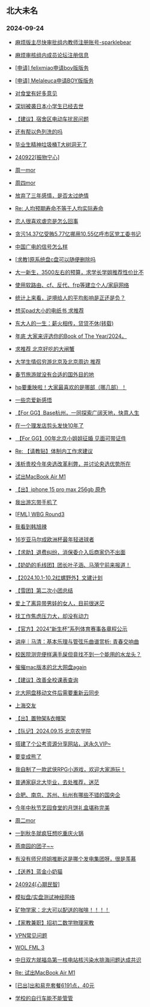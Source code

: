 ## 北大未名 
### 2024-09-24

+ [麻烦版主尽快审批组内教师注册账号-sparklebear](https://bbs.pku.edu.cn/v2/post-read.php?bid=369&threadid=18850045)

+ [麻烦审核组内成员论坛注册信息](https://bbs.pku.edu.cn/v2/post-read.php?bid=16&threadid=18850046)

+ [[申请] felixmiao申请boy版版务](https://bbs.pku.edu.cn/v2/post-read.php?bid=751&threadid=18850072)

+ [[申请] Melaleuca申请BOY版版务](https://bbs.pku.edu.cn/v2/post-read.php?bid=751&threadid=18848662)

+ [对食堂有好多意见](https://bbs.pku.edu.cn/v2/post-read.php?bid=1431&threadid=18849725)

+ [深圳被袭日本小学生已经去世](https://bbs.pku.edu.cn/v2/post-read.php?bid=155&threadid=18847685)

+ [【建议】宿舍区电动车扰民问题](https://bbs.pku.edu.cn/v2/post-read.php?bid=1431&threadid=18846376)

+ [还有帮以色列洗的吗](https://bbs.pku.edu.cn/v2/post-read.php?bid=155&threadid=18847136)

+ [毕业生精神垃圾桶T大树洞无了](https://bbs.pku.edu.cn/v2/post-read.php?bid=104&threadid=18849595)

+ [240922[振物宁心]](https://bbs.pku.edu.cn/v2/post-read.php?bid=104&threadid=18848760)

+ [周一mor](https://bbs.pku.edu.cn/v2/post-read.php?bid=468&threadid=18849557)

+ [周四mor](https://bbs.pku.edu.cn/v2/post-read.php?bid=468&threadid=18847352)

+ [放弃了三年感情，是否太过绝情](https://bbs.pku.edu.cn/v2/post-read.php?bid=55&threadid=18848527)

+ [Re: 人均预期寿命不等于人均实际寿命](https://bbs.pku.edu.cn/v2/post-read.php?bid=606&threadid=18848836)

+ [恋人很喜欢虐恋是怎么回事](https://bbs.pku.edu.cn/v2/post-read.php?bid=55&threadid=18849658)

+ [贪污14.37亿受贿5.77亿挪用10.55亿呼市区党工委书记](https://bbs.pku.edu.cn/v2/post-read.php?bid=606&threadid=18836171)

+ [中国广电的信号怎么样](https://bbs.pku.edu.cn/v2/post-read.php?bid=197&threadid=18848757)

+ [[求教]原系统盘c盘可以随便删除吗](https://bbs.pku.edu.cn/v2/post-read.php?bid=1361&threadid=18849830)

+ [大一新生，3500左右的预算，求学长学姐推荐性价比不](https://bbs.pku.edu.cn/v2/post-read.php?bid=484&threadid=18848394)

+ [使用软路由、cf、反代、frp等建立个人/家庭网络](https://bbs.pku.edu.cn/v2/post-read.php?bid=35&threadid=18825472)

+ [统计上来看，逆境给人的平均影响是正还是负？](https://bbs.pku.edu.cn/v2/post-read.php?bid=251&threadid=18848756)

+ [想买pad大小的电纸书 求推荐](https://bbs.pku.edu.cn/v2/post-read.php?bid=53&threadid=18849734)

+ [东大人的一生：薪火相传，贷贷不休(转载)](https://bbs.pku.edu.cn/v2/post-read.php?bid=251&threadid=18847543)

+ [年底 大家来评选你的Book of The Year/2024。](https://bbs.pku.edu.cn/v2/post-read.php?bid=53&threadid=18848571)

+ [求推荐 北京好吃的大闸蟹](https://bbs.pku.edu.cn/v2/post-read.php?bid=90&threadid=18848874)

+ [大学生情侣穷游北京及北京周边 推荐](https://bbs.pku.edu.cn/v2/post-read.php?bid=94&threadid=18848305)

+ [春节旅游就没有合适的国外目的地](https://bbs.pku.edu.cn/v2/post-read.php?bid=94&threadid=18848877)

+ [hp要重映啦！大家最喜欢的是哪部（哪几部）！](https://bbs.pku.edu.cn/v2/post-read.php?bid=881&threadid=18848297)

+ [一些恋爱新感悟](https://bbs.pku.edu.cn/v2/post-read.php?bid=47&threadid=18848326)

+ [【For GG】Base杭州，一同探索广阔天地，快意人生](https://bbs.pku.edu.cn/v2/post-read.php?bid=167&threadid=18849022)

+ [在一个理发店剪头发快10年了](https://bbs.pku.edu.cn/v2/post-read.php?bid=103&threadid=18849051)

+ [ 【For GG】00年北京小姐姐征婚 见面可带证件](https://bbs.pku.edu.cn/v2/post-read.php?bid=167&threadid=18791347)

+ [Re: 【请教贴】体制内工作求建议](https://bbs.pku.edu.cn/v2/post-read.php?bid=99&threadid=18849150)

+ [浅析贵校今年央选改革利弊，并讨论央选优势所在](https://bbs.pku.edu.cn/v2/post-read.php?bid=99&threadid=18848220)

+ [试出MacBook Air M1](https://bbs.pku.edu.cn/v2/post-read.php?bid=71&threadid=18849955)

+ [【出】iphone 15 pro max 256gb 原色](https://bbs.pku.edu.cn/v2/post-read.php?bid=71&threadid=18849850)

+ [我出游忘带手机了](https://bbs.pku.edu.cn/v2/post-read.php?bid=519&threadid=18848746)

+ [[FML] WBG Round3](https://bbs.pku.edu.cn/v2/post-read.php?bid=519&threadid=18849941)

+ [我看到韩旭辣](https://bbs.pku.edu.cn/v2/post-read.php?bid=88&threadid=18836767)

+ [16岁亚马尔成欧洲杯最年轻进球者](https://bbs.pku.edu.cn/v2/post-read.php?bid=93&threadid=18808386)

+ [【求助】退费纠纷，消保委介入后商家仍不出面](https://bbs.pku.edu.cn/v2/post-read.php?bid=301&threadid=18848576)

+ [【奶奶的毛线团】团长叶子涵、马漪宁前来报道！](https://bbs.pku.edu.cn/v2/post-read.php?bid=696&threadid=18844150)

+ [【2024.10.1-10.2红螺野外】文建计划](https://bbs.pku.edu.cn/v2/post-read.php?bid=224&threadid=18849957)

+ [【雪团】第二次小团总结](https://bbs.pku.edu.cn/v2/post-read.php?bid=696&threadid=18655779)

+ [爱上了离异带男娃的女人，目前很迷茫](https://bbs.pku.edu.cn/v2/post-read.php?bid=690&threadid=18848600)

+ [找工作焦虑压力大，却没有动力](https://bbs.pku.edu.cn/v2/post-read.php?bid=690&threadid=18850024)

+ [【官方】2024“新生杯”系列体育赛事各章程公示](https://bbs.pku.edu.cn/v2/post-read.php?bid=1405&threadid=18848205)

+ [讲座｜马清：基本乐理与管弦乐曲谱赏析: 青春交响曲](https://bbs.pku.edu.cn/v2/post-read.php?bid=717&threadid=18849625)

+ [校医院测完便样满手屎但竟找不到一个能用的水龙头？](https://bbs.pku.edu.cn/v2/post-read.php?bid=438&threadid=18849888)

+ [催催mac版本的北大网盘again](https://bbs.pku.edu.cn/v2/post-read.php?bid=668&threadid=18850031)

+ [【建议】改善全校课表查询](https://bbs.pku.edu.cn/v2/post-read.php?bid=438&threadid=18835578)

+ [北大网盘移动文件后需要重新云同步](https://bbs.pku.edu.cn/v2/post-read.php?bid=668&threadid=18849060)

+ [上海交友](https://bbs.pku.edu.cn/v2/post-read.php?bid=52&threadid=18849073)

+ [【出】置物架&衣帽架](https://bbs.pku.edu.cn/v2/post-read.php?bid=71&threadid=18848949)

+ [【队记】2024.09.15 北京农学院](https://bbs.pku.edu.cn/v2/post-read.php?bid=952&threadid=18850107)

+ [搭建了个公考资源分享网站，送永久VIP~](https://bbs.pku.edu.cn/v2/post-read.php?bid=209&threadid=18850101)

+ [要变成熊了](https://bbs.pku.edu.cn/v2/post-read.php?bid=52&threadid=18850065)

+ [我自制了一款武侠RPG小游戏，欢迎大家游玩！](https://bbs.pku.edu.cn/v2/post-read.php?bid=18&threadid=18850100)

+ [普通家庭北大毕业，去处推荐，迷茫](https://bbs.pku.edu.cn/v2/post-read.php?bid=99&threadid=18844037)

+ [合肥、南京、苏州、杭州有哪些不错的国央企](https://bbs.pku.edu.cn/v2/post-read.php?bid=99&threadid=18849925)

+ [今年中秋节艺园食堂的月饼礼盒堪称完美](https://bbs.pku.edu.cn/v2/post-read.php?bid=1431&threadid=18847605)

+ [周二mor](https://bbs.pku.edu.cn/v2/post-read.php?bid=468&threadid=18850148)

+ [一到秋冬就疯狂想吃重庆火锅](https://bbs.pku.edu.cn/v2/post-read.php?bid=90&threadid=18849653)

+ [燕南园的团子~~](https://bbs.pku.edu.cn/v2/post-read.php?bid=441&threadid=3746614)

+ [有没有师兄师姐推断这是哪个发电集团呀，很是羡慕](https://bbs.pku.edu.cn/v2/post-read.php?bid=99&threadid=18849591)

+ [【送养】蓝金小奶猫](https://bbs.pku.edu.cn/v2/post-read.php?bid=71&threadid=18850037)

+ [240924[心期民智]](https://bbs.pku.edu.cn/v2/post-read.php?bid=104&threadid=18850169)

+ [模拟盘/实盘测试神经网络](https://bbs.pku.edu.cn/v2/post-read.php?bid=249&threadid=18836952)

+ [矿物学家：北大可以配送的咖啡！！！！](https://bbs.pku.edu.cn/v2/post-read.php?bid=90&threadid=18849911)

+ [【家教兼职】招初二数学物理家教](https://bbs.pku.edu.cn/v2/post-read.php?bid=419&threadid=18850058)

+ [VPN常见问题](https://bbs.pku.edu.cn/v2/post-read.php?bid=668&threadid=17703927)

+ [WOL FML 3](https://bbs.pku.edu.cn/v2/post-read.php?bid=519&threadid=18850190)

+ [中日双方就福岛第一核电站核污染水排海问题达成共识](https://bbs.pku.edu.cn/v2/post-read.php?bid=155&threadid=18848105)

+ [Re: 试出MacBook Air M1](https://bbs.pku.edu.cn/v2/post-read.php?bid=71&threadid=18849955)

+ [[已出]出和易充套餐6191点，40元](https://bbs.pku.edu.cn/v2/post-read.php?bid=71&threadid=18848619)

+ [学校的自行车能不能管管](https://bbs.pku.edu.cn/v2/post-read.php?bid=438&threadid=18835158)

